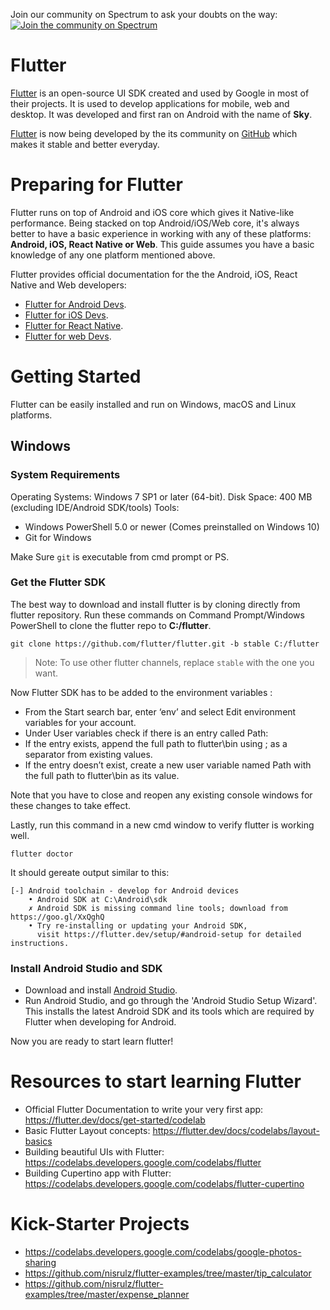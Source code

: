 Join our community on Spectrum to ask your doubts on the way:
[![Join the community on Spectrum](https://withspectrum.github.io/badge/badge.svg)](https://spectrum.chat/upskilldev)


# Flutter

[Flutter](https://flutter.dev) is an open-source UI SDK created and used by Google in most of their projects. It is used to develop applications for mobile, web and desktop. It was developed and first ran on Android with the name of **Sky**.

[Flutter](https://flutter.dev) is now being developed by the its community on [GitHub](https://github.com/flutter/flutter) which makes it stable and better everyday.

# Preparing for Flutter

Flutter runs on top of Android and iOS core which gives it Native-like performance. Being stacked on top Android/iOS/Web core, it's always better to have a basic experience in working with any of these platforms: **Android, iOS, React Native or Web**. This guide assumes you have a basic knowledge of any one platform mentioned above.

Flutter provides official documentation for the the Android, iOS, React Native and Web developers:
- [Flutter for Android Devs](https://flutter.dev/docs/get-started/flutter-for/android-devs).
- [Flutter for iOS Devs](https://flutter.dev/docs/get-started/flutter-for/ios-devs).
- [Flutter for React Native](https://flutter.dev/docs/get-started/flutter-for/react-native-devs).
- [Flutter for web Devs](https://flutter.dev/docs/get-started/flutter-for/web-devs).


# Getting Started

Flutter can be easily installed and run on Windows, macOS and Linux platforms.

## Windows 

### System Requirements

Operating Systems: Windows 7 SP1 or later (64-bit).
Disk Space: 400 MB (excluding IDE/Android SDK/tools)
Tools: 
- Windows PowerShell 5.0 or newer (Comes preinstalled on Windows 10)
- Git for Windows

Make Sure `git` is executable from cmd prompt or PS.

### Get the Flutter SDK

The best way to download and install flutter is by cloning directly from flutter repository.
Run these commands on Command Prompt/Windows PowerShell to clone the flutter repo to **C:/flutter**.
```
git clone https://github.com/flutter/flutter.git -b stable C:/flutter
```

> Note: To use other flutter channels, replace `stable` with the one you want.

Now Flutter SDK has to be added to the environment variables :
- From the Start search bar, enter ‘env’ and select Edit environment variables for your account.
- Under User variables check if there is an entry called Path:
- If the entry exists, append the full path to flutter\bin using ; as a separator from existing values.
- If the entry doesn’t exist, create a new user variable named Path with the full path to flutter\bin as its value.

Note that you have to close and reopen any existing console windows for these changes to take effect.

Lastly, run this command in a new cmd window to verify flutter is working well.
```
flutter doctor
```
It should gereate output similar to this:
```
[-] Android toolchain - develop for Android devices
    • Android SDK at C:\Android\sdk
    ✗ Android SDK is missing command line tools; download from https://goo.gl/XxQghQ
    • Try re-installing or updating your Android SDK,
      visit https://flutter.dev/setup/#android-setup for detailed instructions.
```

### Install Android Studio and SDK

- Download and install [Android Studio](https://developer.android.com/studio).
- Run Android Studio, and go through the 'Android Studio Setup Wizard'. This installs the latest Android SDK and its tools which are required by Flutter when developing for Android.

Now you are ready to start learn flutter!

# Resources to start learning Flutter

- Official Flutter Documentation to write your very first app: https://flutter.dev/docs/get-started/codelab
- Basic Flutter Layout concepts: https://flutter.dev/docs/codelabs/layout-basics
- Building beautiful UIs with Flutter: https://codelabs.developers.google.com/codelabs/flutter
- Building Cupertino app with Flutter: https://codelabs.developers.google.com/codelabs/flutter-cupertino

# Kick-Starter Projects

- https://codelabs.developers.google.com/codelabs/google-photos-sharing
- https://github.com/nisrulz/flutter-examples/tree/master/tip_calculator
- https://github.com/nisrulz/flutter-examples/tree/master/expense_planner

